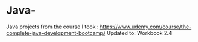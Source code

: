 # Java-
Java projects from the course I took : https://www.udemy.com/course/the-complete-java-development-bootcamp/
Updated to: Workbook 2.4
